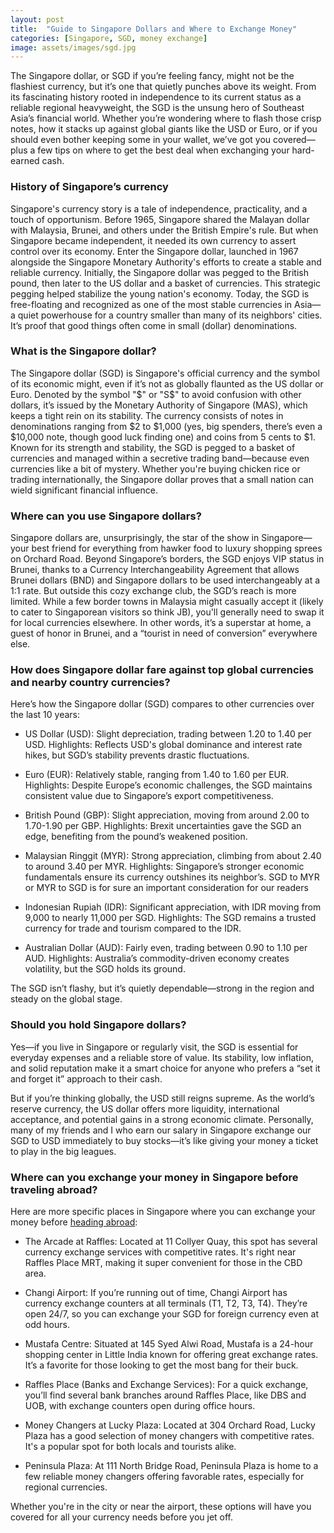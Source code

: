 ```yaml
---
layout: post
title:  "Guide to Singapore Dollars and Where to Exchange Money"
categories: [Singapore, SGD, money exchange]
image: assets/images/sgd.jpg
---
```


The Singapore dollar, or SGD if you’re feeling fancy, might not be the flashiest currency, but it’s one that quietly punches above its weight. From its fascinating history rooted in independence to its current status as a reliable regional heavyweight, the SGD is the unsung hero of Southeast Asia’s financial world. Whether you’re wondering where to flash those crisp notes, how it stacks up against global giants like the USD or Euro, or if you should even bother keeping some in your wallet, we’ve got you covered—plus a few tips on where to get the best deal when exchanging your hard-earned cash.

### History of Singapore’s currency

Singapore's currency story is a tale of independence, practicality, and a touch of opportunism. Before 1965, Singapore shared the Malayan dollar with Malaysia, Brunei, and others under the British Empire's rule. But when Singapore became independent, it needed its own currency to assert control over its economy. Enter the Singapore dollar, launched in 1967 alongside the Singapore Monetary Authority's efforts to create a stable and reliable currency.
Initially, the Singapore dollar was pegged to the British pound, then later to the US dollar and a basket of currencies. This strategic pegging helped stabilize the young nation's economy. Today, the SGD is free-floating and recognized as one of the most stable currencies in Asia—a quiet powerhouse for a country smaller than many of its neighbors' cities. It’s proof that good things often come in small (dollar) denominations.

### What is the Singapore dollar?

The Singapore dollar (SGD) is Singapore's official currency and the symbol of its economic might, even if it’s not as globally flaunted as the US dollar or Euro. Denoted by the symbol "$" or "S$" to avoid confusion with other dollars, it’s issued by the Monetary Authority of Singapore (MAS), which keeps a tight rein on its stability. The currency consists of notes in denominations ranging from $2 to $1,000 (yes, big spenders, there’s even a $10,000 note, though good luck finding one) and coins from 5 cents to $1.
Known for its strength and stability, the SGD is pegged to a basket of currencies and managed within a secretive trading band—because even currencies like a bit of mystery. Whether you're buying chicken rice or trading internationally, the Singapore dollar proves that a small nation can wield significant financial influence.

### Where can you use Singapore dollars?

Singapore dollars are, unsurprisingly, the star of the show in Singapore—your best friend for everything from hawker food to luxury shopping sprees on Orchard Road. Beyond Singapore’s borders, the SGD enjoys VIP status in Brunei, thanks to a Currency Interchangeability Agreement that allows Brunei dollars (BND) and Singapore dollars to be used interchangeably at a 1:1 rate.
But outside this cozy exchange club, the SGD’s reach is more limited. While a few border towns in Malaysia might casually accept it (likely to cater to Singaporean visitors so think JB), you'll generally need to swap it for local currencies elsewhere. In other words, it’s a superstar at home, a guest of honor in Brunei, and a “tourist in need of conversion” everywhere else.

### How does Singapore dollar fare against top global currencies and nearby country currencies?

Here’s how the Singapore dollar (SGD) compares to other currencies over the last 10 years:

+ US Dollar (USD): Slight depreciation, trading between 1.20 to 1.40 per USD.
Highlights: Reflects USD's global dominance and interest rate hikes, but SGD’s stability prevents drastic fluctuations.

+ Euro (EUR): Relatively stable, ranging from 1.40 to 1.60 per EUR.
Highlights: Despite Europe’s economic challenges, the SGD maintains consistent value due to Singapore’s export competitiveness.

+ British Pound (GBP): Slight appreciation, moving from around 2.00 to 1.70-1.90 per GBP.
Highlights: Brexit uncertainties gave the SGD an edge, benefiting from the pound’s weakened position.

+ Malaysian Ringgit (MYR): Strong appreciation, climbing from about 2.40 to around 3.40 per MYR.
Highlights: Singapore’s stronger economic fundamentals ensure its currency outshines its neighbor’s. SGD to MYR or MYR to SGD is for sure an important consideration for our readers

+ Indonesian Rupiah (IDR): Significant appreciation, with IDR moving from 9,000 to nearly 11,000 per SGD.
Highlights: The SGD remains a trusted currency for trade and tourism compared to the IDR.

+ Australian Dollar (AUD): Fairly even, trading between 0.90 to 1.10 per AUD.
Highlights: Australia’s commodity-driven economy creates volatility, but the SGD holds its ground.

The SGD isn’t flashy, but it’s quietly dependable—strong in the region and steady on the global stage.

### Should you hold Singapore dollars?

Yes—if you live in Singapore or regularly visit, the SGD is essential for everyday expenses and a reliable store of value. Its stability, low inflation, and solid reputation make it a smart choice for anyone who prefers a “set it and forget it” approach to their cash.

But if you’re thinking globally, the USD still reigns supreme. As the world’s reserve currency, the US dollar offers more liquidity, international acceptance, and potential gains in a strong economic climate. Personally, many of my friends and I who earn our salary in Singapore exchange our SGD to USD immediately to buy stocks—it’s like giving your money a ticket to play in the big leagues.

### Where can you exchange your money in Singapore before traveling abroad?

Here are more specific places in Singapore where you can exchange your money before [heading abroad](https://fromhktosg.github.io/zh/singapore-flights/):

+ The Arcade at Raffles: Located at 11 Collyer Quay, this spot has several currency exchange services with competitive rates. It's right near Raffles Place MRT, making it super convenient for those in the CBD area.

+ Changi Airport: If you’re running out of time, Changi Airport has currency exchange counters at all terminals (T1, T2, T3, T4). They’re open 24/7, so you can exchange your SGD for foreign currency even at odd hours.

+ Mustafa Centre: Situated at 145 Syed Alwi Road, Mustafa is a 24-hour shopping center in Little India known for offering great exchange rates. It’s a favorite for those looking to get the most bang for their buck.

+ Raffles Place (Banks and Exchange Services): For a quick exchange, you’ll find several bank branches around Raffles Place, like DBS and UOB, with exchange counters open during office hours.

+ Money Changers at Lucky Plaza: Located at 304 Orchard Road, Lucky Plaza has a good selection of money changers with competitive rates. It's a popular spot for both locals and tourists alike.

+ Peninsula Plaza: At 111 North Bridge Road, Peninsula Plaza is home to a few reliable money changers offering favorable rates, especially for regional currencies.

Whether you're in the city or near the airport, these options will have you covered for all your currency needs before you jet off.